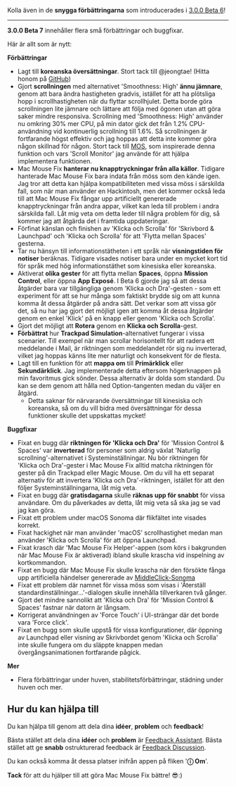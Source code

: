 Kolla även in de **snygga förbättringarna** som introducerades i [3.0.0 Beta 6](https://github.com/noah-nuebling/mac-mouse-fix/releases/tag/3.0.0-Beta-6)!


---

**3.0.0 Beta 7** innehåller flera små förbättringar och buggfixar.

Här är allt som är nytt:

**Förbättringar**

- Lagt till **koreanska översättningar**. Stort tack till @jeongtae! (Hitta honom på [GitHub](https://github.com/jeongtae))
- Gjort **scrollningen** med alternativet 'Smoothness: High' **ännu jämnare**, genom att bara ändra hastigheten gradvis, istället för att ha plötsliga hopp i scrollhastigheten när du flyttar scrollhjulet. Detta borde göra scrollningen lite jämnare och lättare att följa med ögonen utan att göra saker mindre responsiva. Scrollning med 'Smoothness: High' använder nu omkring 30% mer CPU, på min dator gick det från 1.2% CPU-användning vid kontinuerlig scrollning till 1.6%. Så scrollningen är fortfarande högst effektiv och jag hoppas att detta inte kommer göra någon skillnad för någon. Stort tack till [MOS](https://mos.caldis.me/), som inspirerade denna funktion och vars 'Scroll Monitor' jag använde för att hjälpa implementera funktionen.
- Mac Mouse Fix **hanterar nu knapptryckningar från alla källor**. Tidigare hanterade Mac Mouse Fix bara indata från möss som den kände igen. Jag tror att detta kan hjälpa kompatibiliteten med vissa möss i särskilda fall, som när man använder en Hackintosh, men det kommer också leda till att Mac Mouse Fix fångar upp artificiellt genererade knapptryckningar från andra appar, vilket kan leda till problem i andra särskilda fall. Låt mig veta om detta leder till några problem för dig, så kommer jag att åtgärda det i framtida uppdateringar.
- Förfinat känslan och finishen av 'Klicka och Scrolla' för 'Skrivbord & Launchpad' och 'Klicka och Scrolla' för att 'Flytta mellan Spaces' gesterna.
- Tar nu hänsyn till informationstätheten i ett språk när **visningstiden för notiser** beräknas. Tidigare visades notiser bara under en mycket kort tid för språk med hög informationstäthet som kinesiska eller koreanska.
- Aktiverat **olika gester** för att flytta mellan **Spaces**, öppna **Mission Control**, eller öppna **App Exposé**. I Beta 6 gjorde jag så att dessa åtgärder bara var tillgängliga genom 'Klicka och Dra'-gesten - som ett experiment för att se hur många som faktiskt brydde sig om att kunna komma åt dessa åtgärder på andra sätt. Det verkar som att vissa gör det, så nu har jag gjort det möjligt igen att komma åt dessa åtgärder genom en enkel 'Klick' på en knapp eller genom 'Klicka och Scrolla'.
- Gjort det möjligt att **Rotera** genom en **Klicka och Scrolla**-gest.
- **Förbättrat** hur **Trackpad Simulation**-alternativet fungerar i vissa scenarier. Till exempel när man scrollar horisontellt för att radera ett meddelande i Mail, är riktningen som meddelandet rör sig nu inverterad, vilket jag hoppas känns lite mer naturligt och konsekvent för de flesta.
- Lagt till en funktion för att **mappa om** till **Primärklick** eller **Sekundärklick**. Jag implementerade detta eftersom högerknappen på min favoritmus gick sönder. Dessa alternativ är dolda som standard. Du kan se dem genom att hålla ned Option-tangenten medan du väljer en åtgärd.
  - Detta saknar för närvarande översättningar till kinesiska och koreanska, så om du vill bidra med översättningar för dessa funktioner skulle det uppskattas mycket!

**Buggfixar**

- Fixat en bugg där **riktningen för 'Klicka och Dra'** för 'Mission Control & Spaces' var **inverterad** för personer som aldrig växlat 'Naturlig scrollning'-alternativet i Systeminställningar. Nu bör riktningen för 'Klicka och Dra'-gester i Mac Mouse Fix alltid matcha riktningen för gester på din Trackpad eller Magic Mouse. Om du vill ha ett separat alternativ för att invertera 'Klicka och Dra'-riktningen, istället för att den följer Systeminställningarna, låt mig veta.
- Fixat en bugg där **gratisdagarna** skulle **räknas upp för snabbt** för vissa användare. Om du påverkades av detta, låt mig veta så ska jag se vad jag kan göra.
- Fixat ett problem under macOS Sonoma där flikfältet inte visades korrekt.
- Fixat hackighet när man använder 'macOS' scrollhastighet medan man använder 'Klicka och Scrolla' för att öppna Launchpad.
- Fixat krasch där 'Mac Mouse Fix Helper'-appen (som körs i bakgrunden när Mac Mouse Fix är aktiverad) ibland skulle krascha vid inspelning av kortkommandon.
- Fixat en bugg där Mac Mouse Fix skulle krascha när den försökte fånga upp artificiella händelser genererade av [MiddleClick-Sonoma](https://github.com/artginzburg/MiddleClick-Sonoma)
- Fixat ett problem där namnet för vissa möss som visas i 'Återställ standardinställningar...'-dialogen skulle innehålla tillverkaren två gånger.
- Gjort det mindre sannolikt att 'Klicka och Dra' för 'Mission Control & Spaces' fastnar när datorn är långsam.
- Korrigerat användningen av 'Force Touch' i UI-strängar där det borde vara 'Force click'.
- Fixat en bugg som skulle uppstå för vissa konfigurationer, där öppning av Launchpad eller visning av Skrivbordet genom 'Klicka och Scrolla' inte skulle fungera om du släppte knappen medan övergångsanimationen fortfarande pågick.

**Mer**

- Flera förbättringar under huven, stabilitetsförbättringar, städning under huven och mer.

## Hur du kan hjälpa till

Du kan hjälpa till genom att dela dina **idéer**, **problem** och **feedback**!

Bästa stället att dela dina **idéer** och **problem** är [Feedback Assistant](https://noah-nuebling.github.io/mac-mouse-fix-feedback-assistant/?type=bug-report).
Bästa stället att ge **snabb** ostrukturerad feedback är [Feedback Discussion](https://github.com/noah-nuebling/mac-mouse-fix/discussions/366).

Du kan också komma åt dessa platser inifrån appen på fliken '**ⓘ Om**'.

**Tack** för att du hjälper till att göra Mac Mouse Fix bättre! 😎:)